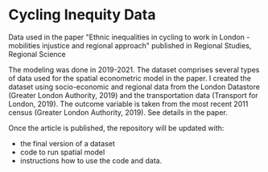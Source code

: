# Cycling Inequity Data
Data used in the paper "Ethnic inequalities in cycling to work in London - mobilities injustice and regional approach" published in Regional Studies, Regional Science

The modeling was done in 2019-2021.
The dataset comprises several types of data used for the spatial econometric model in the paper. 
I created the dataset using socio-economic and regional data from the London Datastore (Greater London Authority, 2019) 
and the transportation data (Transport for London, 2019). The outcome variable is taken from the most recent 2011 census 
(Greater London Authority, 2019). See details in the paper.

Once the article is published, the repository will be updated with:
* the final version of a dataset
* code to run spatial model
* instructions how to use the code and data.
